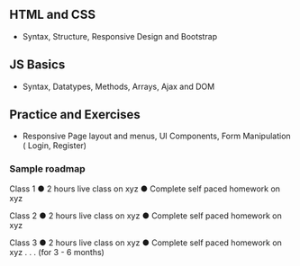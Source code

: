 ## HTML and CSS
- Syntax, Structure, Responsive Design and Bootstrap

## JS Basics
- Syntax, Datatypes, Methods, Arrays, Ajax and DOM

## Practice and Exercises
- Responsive Page layout and menus, UI Components, Form Manipulation ( Login, Register)




### Sample roadmap
Class 1
    ● 2 hours live class on xyz
    ● Complete self paced homework on xyz

Class 2
    ● 2 hours live class on xyz
    ● Complete self paced homework on xyz

Class 3
    ● 2 hours live class on xyz
    ● Complete self paced homework on xyz
.
.
.
(for 3 - 6 months)



